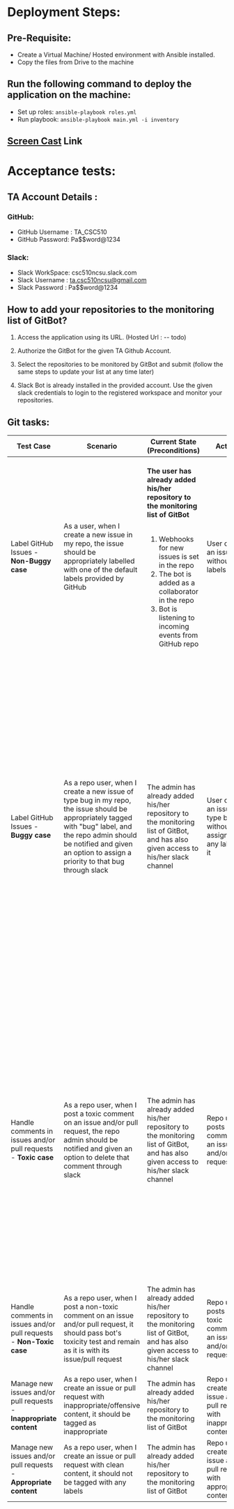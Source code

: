 # Deployment Steps:

## Pre-Requisite:

  * Create a Virtual Machine/ Hosted environment with Ansible installed.
  * Copy the files from Drive to the machine

## Run the following command to deploy the application on the machine:
  * Set up roles: `ansible-playbook roles.yml`
  * Run playbook: `ansible-playbook main.yml -i inventory`

## [Screen Cast](https://youtu.be/NjuAmRVE4Ws) Link
  
# Acceptance tests:

## TA Account Details :

### GitHub:
  
  * GitHub Username : TA_CSC510
  * GitHub Password: Pa$$word@1234
  
### Slack:

  * Slack WorkSpace: csc510ncsu.slack.com
  * Slack Username : ta.csc510ncsu@gmail.com
  * Slack Password : Pa$$word@1234

## How to add your repositories to the monitoring list of GitBot?

1. Access the application using its URL. (Hosted Url : -- todo)

2. Authorize the GitBot for the given TA Github Account.

3. Select the repositories to be monitored by GitBot and submit (follow the same steps to update your list at any time later)

4. Slack Bot is already installed in the provided account. Use the given slack credentials to login to the registered workspace and monitor your repositories. 

## Git tasks:

| Test Case | Scenario |Current State<br>(Preconditions) |     Actions   | Expected Result |
| ----------| -------- | ------------------------------- | ------------- | --------------- |
| Label GitHub Issues - **Non-Buggy case** | As a user, when I create a new issue in my repo, the issue should be appropriately labelled with one of the default labels provided by GitHub | <br>**The user has already added his/her repository to the monitoring list of GitBot** <br> <br><ol> <li>Webhooks for new issues is set in the repo </li><li>The bot is added as a collaborator in the repo</li> <li> Bot is listening to incoming events from GitHub repo </li></ol>| User creates an issue without labels | The issue should be appropriately labelled by GitBot |
| Label GitHub Issues - **Buggy case** | As a repo user, when I create a new issue of type bug in my repo, the issue should be appropriately tagged with "bug" label, and the repo admin should be notified and given an option to assign a priority to that bug through slack | The admin has already added his/her repository to the monitoring list of GitBot, and has also given access to his/her slack channel | User creates an issue of type bug without assigning any labels to it | <ol><li> The Bot assigns "bug" label to the issue and notifies the repo admin about the same by posting a slack message in his/her channel and gives an option to assign a priority to that issue </li> <li> If the admin selects one option from the given list of priority labels, then the issue should be tagged with this priority </li></ol> |
| Handle comments in issues and/or pull requests - **Toxic case** |As a repo user, when I post a toxic comment on an issue and/or pull request, the repo admin should be notified and given an option to delete that comment through slack | The admin has already added his/her repository to the monitoring list of GitBot, and has also given access to his/her slack channel | Repo user posts a toxic comment on an issue and/or pull request |  <ol><li> The Bot notifies the repo admin by posting a slack message in his/her channel and gives an option to delete that comment </li> <li> If the admin selects delete comment option, then the toxic comment should be deleted from the respective issue and/or pull request </li></ol> |
| Handle comments in issues and/or pull requests - **Non-Toxic case** | As a repo user, when I post a non-toxic comment on an issue and/or pull request, it should pass bot's toxicity test and remain as it is with its issue/pull request | The admin has already added his/her repository to the monitoring list of GitBot, and has also given access to his/her slack channel | Repo user posts a non-toxic comment on an issue and/or pull request | **No Action** |
| Manage new issues and/or pull requests - **Inappropriate content** |As a repo user, when I create an issue or pull request with inappropriate/offensive content, it should be tagged as inappropriate | The admin has already added his/her repository to the monitoring list of GitBot | Repo user creates an issue and/or pull request with inappropriate content |  The issue and/or pull request should be tagged as inappropriate |
| Manage new issues and/or pull requests - **Appropriate content** | As a repo user, when I create an issue or pull request with clean content, it should not be tagged with any labels | The admin has already added his/her repository to the monitoring list of GitBot | Repo user creates an issue and/or pull request with appropriate content | **No Action** | 
